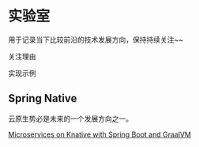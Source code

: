 # 实验室

用于记录当下比较前沿的技术发展方向，保持持续关注~~



关注理由

实现示例

## Spring Native

云原生势必是未来的一个发展方向之一。

[Microservices on Knative with Spring Boot and GraalVM](https://piotrminkowski.com/2021/03/05/microservices-on-knative-with-spring-boot-and-graalvm/)

